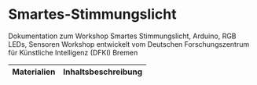 # Smartes-Stimmungslicht
Dokumentation zum Workshop Smartes Stimmungslicht, Arduino, RGB LEDs, Sensoren
Workshop entwickelt vom Deutschen Forschungszentrum für Künstliche Intelligenz (DFKI) Bremen

| Materialien | Inhaltsbeschreibung |
| ------------: | :-------------- |
